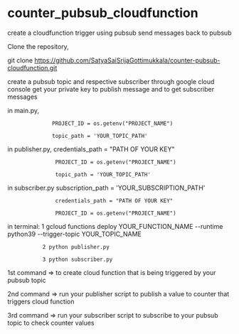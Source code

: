 # counter_pubsub_cloudfunction
create a cloudfunction trigger using pubsub send messages back to pubsub

Clone the repository, 

  git clone https://github.com/SatyaSaiSrijaGottimukkala/counter-pubsub-cloudfunction.git
  
create a pubsub topic and respective subscriber through google cloud console
get your private key to publish message and to get subscriber messages


in main.py, 

                  PROJECT_ID = os.getenv("PROJECT_NAME")
                  
                  topic_path = 'YOUR_TOPIC_PATH'

in publisher.py, 
                   credentials_path = "PATH OF YOUR KEY"
                   
                   PROJECT_ID = os.getenv("PROJECT_NAME")
                   
                   topic_path = 'YOUR_TOPIC_PATH' 
                 
in subscriber.py 
                   subscription_path = 'YOUR_SUBSCRIPTION_PATH'
                   
                   credentials_path = "PATH OF YOUR KEY"
                   
                   PROJECT_ID = os.getenv("PROJECT_NAME")
                   
in terminal:
               1 gcloud functions deploy YOUR_FUNCTION_NAME --runtime python39 --trigger-topic YOUR_TOPIC_NAME
                
               2 python publisher.py   
                
               3 python subscriber.py 
               
 1st command => to create cloud function that is being triggered by your pubsub topic
 
 2nd command => run your publisher script to publish a value to counter that triggers cloud function
 
 3rd command => run your subscriber script to subscribe to your pubsub topic to check counter values
 
      
